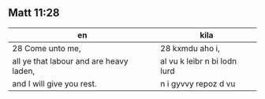 ## Matt 11:28

en | kila
--- | ---
28 Come unto me, | 28 kxmdu aho i,
all ye that labour and are heavy laden, | al vu k leibr n bi lodn lurd
and I will give you rest. | n i gyvvy repoz d vu
